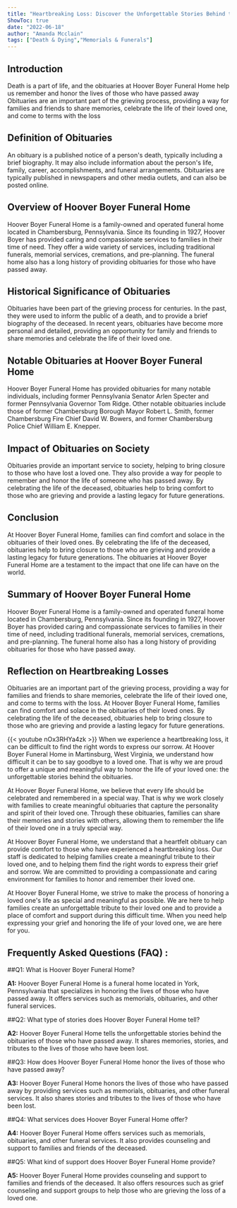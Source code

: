```yaml
---
title: "Heartbreaking Loss: Discover the Unforgettable Stories Behind the Obituaries at Hoover Boyer Funeral Home"
ShowToc: true 
date: "2022-06-18"
author: "Amanda Mcclain" 
tags: ["Death & Dying","Memorials & Funerals"]
---
```

## Introduction 

Death is a part of life, and the obituaries at Hoover Boyer Funeral Home help us remember and honor the lives of those who have passed away Obituaries are an important part of the grieving process, providing a way for families and friends to share memories, celebrate the life of their loved one, and come to terms with the loss 

## Definition of Obituaries

An obituary is a published notice of a person's death, typically including a brief biography. It may also include information about the person's life, family, career, accomplishments, and funeral arrangements. Obituaries are typically published in newspapers and other media outlets, and can also be posted online. 

## Overview of Hoover Boyer Funeral Home

Hoover Boyer Funeral Home is a family-owned and operated funeral home located in Chambersburg, Pennsylvania. Since its founding in 1927, Hoover Boyer has provided caring and compassionate services to families in their time of need. They offer a wide variety of services, including traditional funerals, memorial services, cremations, and pre-planning. The funeral home also has a long history of providing obituaries for those who have passed away. 

## Historical Significance of Obituaries

Obituaries have been part of the grieving process for centuries. In the past, they were used to inform the public of a death, and to provide a brief biography of the deceased. In recent years, obituaries have become more personal and detailed, providing an opportunity for family and friends to share memories and celebrate the life of their loved one. 

## Notable Obituaries at Hoover Boyer Funeral Home

Hoover Boyer Funeral Home has provided obituaries for many notable individuals, including former Pennsylvania Senator Arlen Specter and former Pennsylvania Governor Tom Ridge. Other notable obituaries include those of former Chambersburg Borough Mayor Robert L. Smith, former Chambersburg Fire Chief David W. Bowers, and former Chambersburg Police Chief William E. Knepper. 

## Impact of Obituaries on Society

Obituaries provide an important service to society, helping to bring closure to those who have lost a loved one. They also provide a way for people to remember and honor the life of someone who has passed away. By celebrating the life of the deceased, obituaries help to bring comfort to those who are grieving and provide a lasting legacy for future generations. 

## Conclusion

At Hoover Boyer Funeral Home, families can find comfort and solace in the obituaries of their loved ones. By celebrating the life of the deceased, obituaries help to bring closure to those who are grieving and provide a lasting legacy for future generations. The obituaries at Hoover Boyer Funeral Home are a testament to the impact that one life can have on the world. 

## Summary of Hoover Boyer Funeral Home

Hoover Boyer Funeral Home is a family-owned and operated funeral home located in Chambersburg, Pennsylvania. Since its founding in 1927, Hoover Boyer has provided caring and compassionate services to families in their time of need, including traditional funerals, memorial services, cremations, and pre-planning. The funeral home also has a long history of providing obituaries for those who have passed away. 

## Reflection on Heartbreaking Losses

Obituaries are an important part of the grieving process, providing a way for families and friends to share memories, celebrate the life of their loved one, and come to terms with the loss. At Hoover Boyer Funeral Home, families can find comfort and solace in the obituaries of their loved ones. By celebrating the life of the deceased, obituaries help to bring closure to those who are grieving and provide a lasting legacy for future generations.

{{< youtube nOx3RHYa4zk >}} 
When we experience a heartbreaking loss, it can be difficult to find the right words to express our sorrow. At Hoover Boyer Funeral Home in Martinsburg, West Virginia, we understand how difficult it can be to say goodbye to a loved one. That is why we are proud to offer a unique and meaningful way to honor the life of your loved one: the unforgettable stories behind the obituaries.

At Hoover Boyer Funeral Home, we believe that every life should be celebrated and remembered in a special way. That is why we work closely with families to create meaningful obituaries that capture the personality and spirit of their loved one. Through these obituaries, families can share their memories and stories with others, allowing them to remember the life of their loved one in a truly special way.

At Hoover Boyer Funeral Home, we understand that a heartfelt obituary can provide comfort to those who have experienced a heartbreaking loss. Our staff is dedicated to helping families create a meaningful tribute to their loved one, and to helping them find the right words to express their grief and sorrow. We are committed to providing a compassionate and caring environment for families to honor and remember their loved one.

At Hoover Boyer Funeral Home, we strive to make the process of honoring a loved one's life as special and meaningful as possible. We are here to help families create an unforgettable tribute to their loved one and to provide a place of comfort and support during this difficult time. When you need help expressing your grief and honoring the life of your loved one, we are here for you.

## Frequently Asked Questions (FAQ) :
##Q1: What is Hoover Boyer Funeral Home?

**A1:** Hoover Boyer Funeral Home is a funeral home located in York, Pennsylvania that specializes in honoring the lives of those who have passed away. It offers services such as memorials, obituaries, and other funeral services.

##Q2: What type of stories does Hoover Boyer Funeral Home tell?

**A2:** Hoover Boyer Funeral Home tells the unforgettable stories behind the obituaries of those who have passed away. It shares memories, stories, and tributes to the lives of those who have been lost.

##Q3: How does Hoover Boyer Funeral Home honor the lives of those who have passed away?

**A3:** Hoover Boyer Funeral Home honors the lives of those who have passed away by providing services such as memorials, obituaries, and other funeral services. It also shares stories and tributes to the lives of those who have been lost.

##Q4: What services does Hoover Boyer Funeral Home offer?

**A4:** Hoover Boyer Funeral Home offers services such as memorials, obituaries, and other funeral services. It also provides counseling and support to families and friends of the deceased.

##Q5: What kind of support does Hoover Boyer Funeral Home provide?

**A5:** Hoover Boyer Funeral Home provides counseling and support to families and friends of the deceased. It also offers resources such as grief counseling and support groups to help those who are grieving the loss of a loved one.



